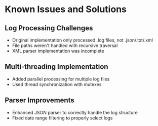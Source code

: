 # Known Issues and Solutions

## Log Processing Challenges
- Original implementation only processed .log files, not .json/.txt/.xml
- File paths weren't handled with recursive traversal
- XML parser implementation was incomplete

## Multi-threading Implementation
- Added parallel processing for multiple log files
- Used thread synchronization with mutexes

## Parser Improvements
- Enhanced JSON parser to correctly handle the log structure
- Fixed date range filtering to properly select logs